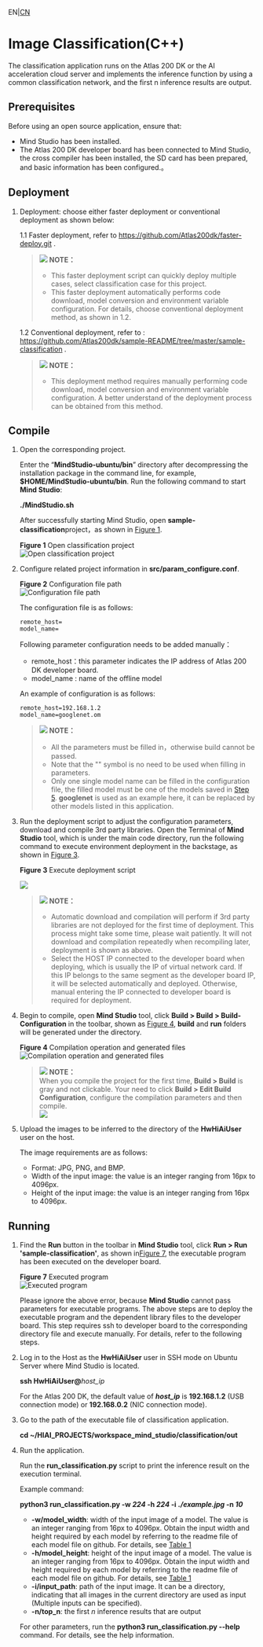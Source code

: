 EN|[CN](Readme_cn.md)

# Image Classification(C++)<a name="ZH-CN_TOPIC_0208837235"></a>

The classification application runs on the Atlas 200 DK or the AI acceleration cloud server and implements the inference function by using a common classification network, and the first n inference results are output.

## Prerequisites<a name="zh-cn_topic_0203223265_section137245294533"></a>

Before using an open source application, ensure that:

-   Mind Studio  has been installed.
-   The Atlas 200 DK developer board has been connected to  Mind Studio, the cross compiler has been installed, the SD card has been prepared, and basic information has been configured.。
## Deployment
1. Deployment: choose either faster deployment or conventional deployment as shown below: 

   1.1 Faster deployment, refer to https://github.com/Atlas200dk/faster-deploy.git .
    >![](public_sys-resources/icon-note.gif) **NOTE：**   
    >-   This faster deployment script can quickly deploy multiple cases, select classification case for this project.
    >-   This faster deployment automatically performs code download, model conversion and environment variable configuration. For details, choose conventional deployment method, as shown in 1.2.
    
   1.2 Conventional deployment, refer to : https://github.com/Atlas200dk/sample-README/tree/master/sample-classification .
    >![](public_sys-resources/icon-note.gif) **NOTE：**   
    >-   This deployment method requires manually performing code download, model conversion and environment variable configuration. A better understand of the deployment process can be obtained from this method.

## Compile<a name="zh-cn_topic_0203223265_section18931344873"></a>

1.  Open the corresponding project.

       Enter the “**MindStudio-ubuntu/bin**” directory after decompressing the installation package in the command line, for example, **$HOME/MindStudio-ubuntu/bin**. Run the following command to start **Mind Studio**:

    **./MindStudio.sh**

    After successfully starting Mind Studio, open **sample-classification**project，as shown in [Figure 1](#zh-cn_topic_0203223265_fig11106241192810).

    **Figure 1**  Open classification project<a name="zh-cn_topic_0203223265_fig11106241192810"></a>  
    ![](figures/打开classification工程.png "Open classification project")

2.  Configure related project information in **src/param\_configure.conf**.

    **Figure 2**  Configuration file path<a name="zh-cn_topic_0203223265_fig0391184062214"></a>  
    ![](figures/配置文件路径.png "Configuration file path")

    The configuration file is as follows:

    ```
    remote_host=
    model_name=
    ```

    Following parameter configuration needs to be added manually：

    -   remote\_host：this parameter indicates the IP address of Atlas 200 DK developer board.
    -   model\_name : name of the offline model

    An example of configuration is as follows:

    ```
    remote_host=192.168.1.2
    model_name=googlenet.om
    ```

    >![](public_sys-resources/icon-note.gif) **NOTE：**   
    >-   All the parameters must be filled in，otherwise build cannot be passed.
    >-   Note that the "" symbol is no need to be used when filling in parameters.
    >-   Only one single model name can be filled in the configuration file, the filled model must be one of the models saved in  [Step 5](#zh-cn_topic_0203223265_li470213205618). **googlenet** is used as an example here, it can be replaced by other models listed in this application. 

3.  Run the deployment script to adjust the configuration parameters, download and compile 3rd party libraries. Open the Terminal of **Mind Studio** tool, which is under the main code directory, run the following command to execute environment deployment in the backstage, as shown in [Figure 3](#zh-cn_topic_0182554577_fig19292258105419).
    
    **Figure 3**  Execute deployment script<a name="zh-cn_topic_0182554577_fig19292258105419"></a>  
    
    ![](figures/deploy_classification.png)
    
    >![](public_sys-resources/icon-note.gif) **NOTE：**   
    >-   Automatic download and compilation will perform if 3rd party libraries are not deployed for the first time of deployment. This process might take some time, please wait patiently. It will not download and compilation repeatedly when recompiling later, deployment is shown as above. 
    >-   Select the HOST IP connected to the developer board when deploying, which is usually the IP of virtual network card. If this IP belongs to the same segment as the developer board IP, it will be selected automatically and deployed. Otherwise, manual entering the IP connected to developer board is required for deployment.
    
3.  Begin to compile, open **Mind Studio** tool, click **Build \> Build \> Build-Configuration** in the toolbar, shown as [Figure 4](#zh-cn_topic_0203223265_fig1741464713019), **build** and **run** folders will be generated under the directory.

    **Figure 4**  Compilation operation and generated files<a name="zh-cn_topic_0203223265_fig1741464713019"></a>  
    ![](figures/编译操作及生成文件.png "Compilation operation and generated files")

    >![](public_sys-resources/icon-note.gif) **NOTE：**   
    >When you compile the project for the first time, **Build \> Build** is gray and not clickable. Your need to click **Build \> Edit Build Configuration**, configure the compilation parameters and then compile.  
    >![](figures/build_configuration.png)  

4. Upload the images to be inferred to the directory of the  **HwHiAiUser**  user on the host.

    The image requirements are as follows:

    -   Format: JPG, PNG, and BMP.
    -   Width of the input image: the value is an integer ranging from 16px to 4096px.
    -   Height of the input image: the value is an integer ranging from 16px to 4096px.


## Running<a name="zh-cn_topic_0203223265_section372782554919"></a>

1. Find the **Run** button in the toolbar in **Mind Studio** tool, click **Run \> Run 'sample-classification'**, as shown in[Figure 7](#zh-cn_topic_0203223265_fig93931954162719), the executable program has been executed on the developer board.

    **Figure 7**  Executed program<a name="zh-cn_topic_0203223265_fig93931954162719"></a>  
    ![](figures/程序已执行示意图.png "Executed program")

    Please ignore the above error, because **Mind Studio** cannot pass parameters for executable programs.  The above steps are to deploy the executable program and the dependent library files to the developer board. This step requires ssh to developer board to the corresponding directory file and execute manually. For details, refer to the following steps.

2.  Log in to the Host as the  **HwHiAiUser**  user in SSH mode on Ubuntu Server where  Mind Studio  is located.

    **ssh HwHiAiUser@**_host\_ip_

    For the Atlas 200 DK, the default value of  _**host\_ip**_  is  **192.168.1.2**  \(USB connection mode\) or  **192.168.0.2**  \(NIC connection mode\).

3.  Go to the path of the executable file of classification application.

    **cd \~/HIAI\_PROJECTS/workspace\_mind\_studio/classification/out**

4.  Run the application.


    Run the  **run\_classification.py**  script to print the inference result on the execution terminal.

    Example command:


    **python3 run\_classification.py -w  _224_  -h  _224_  -i** **_./example.jpg_  -n  _10_**

    -   **-w/model\_width**: width of the input image of a model. The value is an integer ranging from 16px to 4096px. Obtain the input width and height required by each model by referring to the readme file of each model file on github. For details, see  [Table 1](#zh-cn_topic_0203223265_table1119094515272)
    -   **-h/model\_height**: height of the input image of a model. The value is an integer ranging from 16px to 4096px. Obtain the input width and height required by each model by referring to the readme file of each model file on github. For details, see  [Table 1](#zh-cn_topic_0203223265_table1119094515272)
    -   **-i/input\_path**: path of the input image. It can be a directory, indicating that all images in the current directory are used as input (Multiple inputs can be specified).
    -   **-n/top\_n**: the first  _n_  inference results that are output

    For other parameters, run the  **python3 run\_classification.py --help** command. For details, see the help information.



